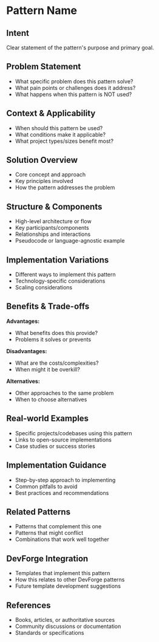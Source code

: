 <!--
DevForge Version Metadata:
- Version: 1.0
- Operation: system-update
- Timestamp: 2025-07-16T00:02:24.112451
- Source: author:david,assigned_by:devforge
-->

# Pattern Name

## Intent
Clear statement of the pattern's purpose and primary goal.

## Problem Statement
- What specific problem does this pattern solve?
- What pain points or challenges does it address?
- What happens when this pattern is NOT used?

## Context & Applicability
- When should this pattern be used?
- What conditions make it applicable?
- What project types/sizes benefit most?

## Solution Overview
- Core concept and approach
- Key principles involved
- How the pattern addresses the problem

## Structure & Components
- High-level architecture or flow
- Key participants/components
- Relationships and interactions
- Pseudocode or language-agnostic example

## Implementation Variations
- Different ways to implement this pattern
- Technology-specific considerations
- Scaling considerations

## Benefits & Trade-offs
**Advantages:**
- What benefits does this provide?
- Problems it solves or prevents

**Disadvantages:**
- What are the costs/complexities?
- When might it be overkill?

**Alternatives:**
- Other approaches to the same problem
- When to choose alternatives

## Real-world Examples
- Specific projects/codebases using this pattern
- Links to open-source implementations
- Case studies or success stories

## Implementation Guidance
- Step-by-step approach to implementing
- Common pitfalls to avoid
- Best practices and recommendations

## Related Patterns
- Patterns that complement this one
- Patterns that might conflict
- Combinations that work well together

## DevForge Integration
- Templates that implement this pattern
- How this relates to other DevForge patterns
- Future template development suggestions

## References
- Books, articles, or authoritative sources
- Community discussions or documentation
- Standards or specifications 